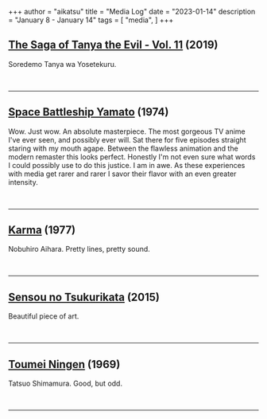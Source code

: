 +++
author = "aikatsu"
title = "Media Log"
date = "2023-01-14"
description = "January 8 - January 14"
tags = [
    "media",
]
+++

## [The Saga of Tanya the Evil - Vol. 11](https://www.novelupdates.com/series/youjo-senki/) (2019)

Soredemo Tanya wa Yosetekuru.

<br>

---

## [Space Battleship Yamato](https://anidb.net/anime/648) (1974)

Wow. Just wow. An absolute masterpiece. The most gorgeous TV anime I've ever seen, and possibly ever will. Sat there for five episodes straight staring with my mouth agape. Between the flawless animation and the modern remaster this looks perfect. Honestly I'm not even sure what words I could possibly use to do this justice. I am in awe. As these experiences with media get rarer and rarer I savor their flavor with an even greater intensity.

<br>

---

## [Karma](https://anidb.net/anime/14358) (1977)

Nobuhiro Aihara. Pretty lines, pretty sound.

<br>

---

## [Sensou no Tsukurikata](https://anidb.net/anime/11936) (2015)

Beautiful piece of art.

<br>

---

## [Toumei Ningen](https://www.youtube.com/watch?v=2ZJFtdPy5_w) (1969)

Tatsuo Shimamura. Good, but odd.

<br>

---

<br>





